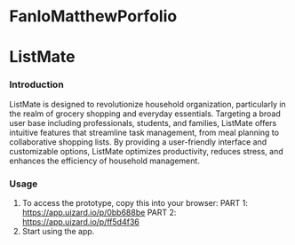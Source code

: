 # FanloMatthewPorfolio

# ListMate
### Introduction
ListMate is designed to revolutionize household organization, particularly in the realm of grocery shopping and everyday essentials. 
Targeting a broad user base including professionals, students, and families, ListMate offers intuitive features that streamline task management, from meal planning to collaborative shopping lists. 
By providing a user-friendly interface and customizable options, ListMate optimizes productivity, reduces stress, and enhances the efficiency of household management.

### Usage
1. To access the prototype, copy this into your browser:
  PART 1: https://app.uizard.io/p/0bb688be
  PART 2: https://app.uizard.io/p/ff5d4f36
2. Start using the app.
